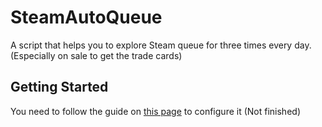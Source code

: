 # SteamAutoQueue

A script that helps you to explore Steam queue for three times every day. (Especially on sale to get the trade cards)

## Getting Started

You need to follow the guide on [this page](https://bili33.top/posts/SteamAutoQueue-Manual) to configure it (Not finished)